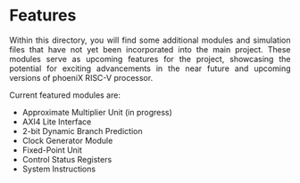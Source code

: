 Features
=========

<div align="justify">

Within this directory, you will find some additional modules and simulation files that have not yet been incorporated into the main project. These modules serve as upcoming features for the project, showcasing the potential for exciting advancements in the near future and upcoming versions of phoeniX RISC-V processor.

Current featured modules are:
- Approximate Multiplier Unit (in progress)
- AXI4 Lite Interface
- 2-bit Dynamic Branch Prediction
- Clock Generator Module
- Fixed-Point Unit
- Control Status Registers
- System Instructions
</div>